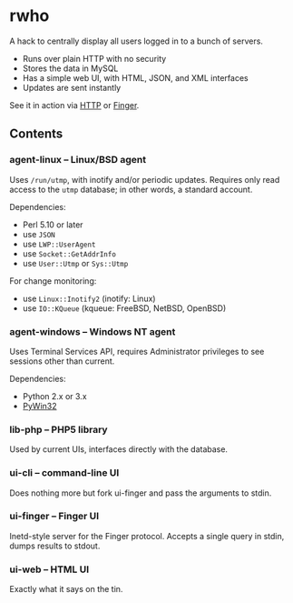 # rwho

A hack to centrally display all users logged in to a bunch of servers.

  * Runs over plain HTTP with no security
  * Stores the data in MySQL
  * Has a simple web UI, with HTML, JSON, and XML interfaces
  * Updates are sent instantly

See it in action via [HTTP][ex-http] or [Finger][ex-finger].

[ex-http]: https://rwho.nullroute.eu.org/
[ex-finger]: https://nullroute.eu.org/finger/?q=%2Fw+grawity%40nullroute.eu.org

## Contents

### agent-linux – Linux/BSD agent

Uses `/run/utmp`, with inotify and/or periodic updates. Requires only read access to the `utmp` database; in other words, a standard account.

Dependencies:

  * Perl 5.10 or later
  * use `JSON`
  * use `LWP::UserAgent`
  * use `Socket::GetAddrInfo`
  * use `User::Utmp` or `Sys::Utmp`

For change monitoring:

  * use `Linux::Inotify2` (inotify: Linux)
  * use `IO::KQueue` (kqueue: FreeBSD, NetBSD, OpenBSD)

### agent-windows – Windows NT agent

Uses Terminal Services API, requires Administrator privileges to see sessions other than current.

Dependencies:

  * Python 2.x or 3.x
  * [PyWin32][pywin32]

[pywin32]: https://sourceforge.net/projects/pywin32/files/pywin32/

### lib-php – PHP5 library

Used by current UIs, interfaces directly with the database.

### ui-cli – command-line UI

Does nothing more but fork ui-finger and pass the arguments to stdin.

### ui-finger – Finger UI

Inetd-style server for the Finger protocol. Accepts a single query in stdin, dumps results to stdout.

### ui-web – HTML UI

Exactly what it says on the tin.
